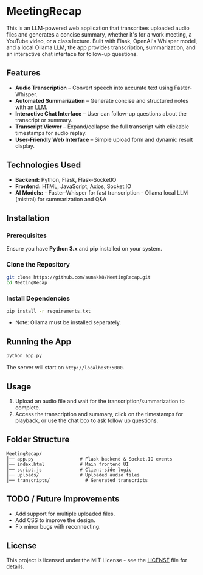 # MeetingRecap

This is an LLM-powered web application that transcribes uploaded audio files and generates a concise summary, whether it's for a work meeting, a YouTube video, or a class lecture. Built with Flask, OpenAI's Whisper model, and a local Ollama LLM, the app provides transcription, summarization, and an interactive chat interface for follow-up questions.

## Features
 - **Audio Transcription** – Convert speech into accurate text using Faster-Whisper.
- **Automated Summarization** – Generate concise and structured notes with an LLM.
- **Interactive Chat Interface** – User can follow-up questions about the transcript or summary.
- **Transcript Viewer** – Expand/collapse the full transcript with clickable timestamps for audio replay.
- **User-Friendly Web Interface** – Simple upload form and dynamic result display.

## Technologies Used
- **Backend:** Python, Flask, Flask-SocketIO
- **Frontend:** HTML, JavaScript, Axios, Socket.IO
- **AI Models:** 
      - Faster-Whisper for fast transcription
      - Ollama local LLM (mistral) for summarization and Q&A

## Installation

### Prerequisites
Ensure you have **Python 3.x** and **pip** installed on your system.


### Clone the Repository
```bash
git clone https://github.com/sunakk8/MeetingRecap.git
cd MeetingRecap
```

### Install Dependencies
```bash
pip install -r requirements.txt
```
 - Note: Ollama must be installed separately.

## Running the App
```bash
python app.py
```
The server will start on `http://localhost:5000`.

## Usage
1. Upload an audio file and wait for the transcription/summarization to complete.
2. Access the transcription and summary, click on the timestamps for playback, or use the chat box to ask follow up questions.


## Folder Structure
```
MeetingRecap/
│── app.py                 # Flask backend & Socket.IO events
│── index.html             # Main frontend UI
│── script.js              # Client-side logic
│── uploads/               # Uploaded audio files
│── transcripts/             # Generated transcripts
```

## TODO / Future Improvements
- Add support for multiple uploaded files.
- Add CSS to improve the design.
- Fix minor bugs with reconnecting.


## License
This project is licensed under the MIT License - see the [LICENSE](LICENSE) file for details.


